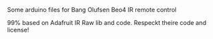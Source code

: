 Some arduino files for Bang Olufsen Beo4 IR remote control

99% based on Adafruit IR Raw lib and code. Respeckt theire code and license!

